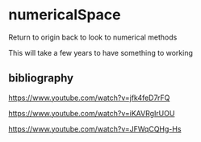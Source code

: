 # numericalSpace
Return to origin back to look to numerical methods 

This will take a few years to have something to working 

## bibliography 

https://www.youtube.com/watch?v=jfk4feD7rFQ

https://www.youtube.com/watch?v=iKAVRgIrUOU

https://www.youtube.com/watch?v=JFWqCQHg-Hs


